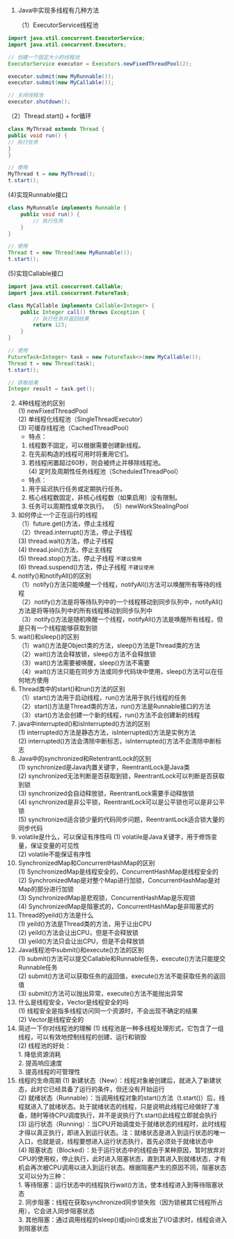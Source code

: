 1. Java中实现多线程有几种方法<p>
（1）ExecutorService线程池
```java
import java.util.concurrent.ExecutorService;
import java.util.concurrent.Executors;

// 创建一个固定大小的线程池
ExecutorService executor = Executors.newFixedThreadPool(2);

executor.submit(new MyRunnable());
executor.submit(new MyCallable());

// 关闭线程池
executor.shutdown();
```

（2）Thread.start() + for循环
```java
class MyThread extends Thread {
public void run() {
// 执行任务
}
}

// 使用
MyThread t = new MyThread();
t.start();
```
(4)实现Runnable接口
```java
class MyRunnable implements Runnable {
    public void run() {
        // 执行任务
    }
}

// 使用
Thread t = new Thread(new MyRunnable());
t.start();
```
(5)实现Callable接口
```java
import java.util.concurrent.Callable;
import java.util.concurrent.FutureTask;

class MyCallable implements Callable<Integer> {
    public Integer call() throws Exception {
        // 执行任务并返回结果
        return 123;
    }
}

// 使用
FutureTask<Integer> task = new FutureTask<>(new MyCallable());
Thread t = new Thread(task);
t.start();

// 获取结果
Integer result = task.get();
```
2. 4种线程池的区别<br>
 (1) newFixedThreadPool<br>
 (2) 单线程化线程池（SingleThreadExecutor）<br>
 (3) 可缓存线程池（CachedThreadPool）<br>
    * 特点：<br>
   1. 线程数不固定，可以根据需要创建新线程。<br>
   2. 在先前构造的线程可用时将重用它们。<br>
   3. 若线程闲置超过60秒，则会被终止并移除线程池。<br>
 (4) 定时及周期性任务线程池（ScheduledThreadPool）<br>
    * 特点：<br>
   1. 用于延迟执行任务或定期执行任务。
   2. 核心线程数固定，非核心线程数（如果启用）没有限制。
   3. 任务可以周期性或单次执行。
（5）newWorkStealingPool<br>
3. 如何停止一个正在运行的线程<br>
（1）future.get()方法，停止主线程<br>
（2）thread.interrupt()方法，停止子线程<br>
 (3) thread.wait()方法，停止子线程<br>
 (4) thread.join()方法，停止主线程<br>
 (5) thread.stop()方法，停止子线程 `不建议使用`<br>
 (6) thread.suspend()方法，停止子线程 `不建议使用`<br>
4. notify()和notifyAll()的区别<br>
（1）notify()方法只能唤醒一个线程，notifyAll()方法可以唤醒所有等待的线程<br>
（2）notify()方法是将等待队列中的一个线程移动到同步队列中，notifyAll()方法是将等待队列中的所有线程移动到同步队列中<br>
（3）notify()方法是随机唤醒一个线程，notifyAll()方法是唤醒所有线程，但是只有一个线程能够获取到锁<br>
5. wait()和sleep()的区别<br>
（1）wait()方法是Object类的方法，sleep()方法是Thread类的方法<br>
（2）wait()方法会释放锁，sleep()方法不会释放锁<br>
（3）wait()方法需要被唤醒，sleep()方法不需要<br>
（4）wait()方法只能在同步方法或同步代码块中使用，sleep()方法可以在任何地方使用<br>
6. Thread类中的start()和run()方法的区别<br>
（1）start()方法用于启动线程，run()方法用于执行线程的任务<br>
（2）start()方法是Thread类的方法，run()方法是Runnable接口的方法<br>
（3）start()方法会创建一个新的线程，run()方法不会创建新的线程<br>
7. java中interrupted()和isInterrupted()方法的区别<br>
 (1) interrupted()方法是静态方法，isInterrupted()方法是实例方法<br>
 (2) interrupted()方法会清除中断标志，isInterrupted()方法不会清除中断标志<br> 
8. Java中的synchronized和RetentrantLock的区别<br>
 (1) synchronized是Java内置关键字，ReentrantLock是Java类<br>
 (2) synchronized无法判断是否获取到锁，ReentrantLock可以判断是否获取到锁<br>
 (3) synchronized会自动释放锁，ReentrantLock需要手动释放锁<br>
 (4) synchronized是非公平锁，ReentrantLock可以是公平锁也可以是非公平锁<br>
 (5) synchronized适合锁少量的代码同步问题，ReentrantLock适合锁大量的同步代码<br>
9. volatile是什么，可以保证有序性吗
 (1) volatile是Java关键字，用于修饰变量，保证变量的可见性<br>
 (2) volatile不能保证有序性<br>
10. SynchronizedMap和ConcurrentHashMap的区别<br>
 (1) SynchronizedMap是线程安全的，ConcurrentHashMap是线程安全的<br>
 (2) SynchronizedMap是对整个Map进行加锁，ConcurrentHashMap是对Map的部分进行加锁<br>
 (3) SynchronizedMap是悲观锁，ConcurrentHashMap是乐观锁<br>
 (4) SynchronizedMap是阻塞式的，ConcurrentHashMap是非阻塞式的<br>
11. Thread的yeild()方法是什么<br>
 (1) yeild()方法是Thread类的方法，用于让出CPU<br>
 (2) yeild()方法会让出CPU，但是不会释放锁<br>
 (3) yeild()方法只会让出CPU，但是不会释放锁<br>
12. Java线程池中submit()和execute()方法的区别<br>
 (1) submit()方法可以提交Callable和Runnable任务，execute()方法只能提交Runnable任务<br>
 (2) submit()方法可以获取任务的返回值，execute()方法不能获取任务的返回值<br>
 (3) submit()方法可以抛出异常，execute()方法不能抛出异常<br>
13. 什么是线程安全，Vector是线程安全的吗<br>
 (1) 线程安全是指多线程访问同一个资源时，不会出现不确定的结果<br>
 (2) Vector是线程安全的<br>
14. 简述一下你对线程池的理解
    (1) 线程池是一种多线程处理形式，它包含了一组线程，可以有效地控制线程的创建、运行和销毁<br>
    (2) 线程池的好处：<br>
        1. 降低资源消耗<br>
        2. 提高响应速度<br>
        3. 提高线程的可管理性<br>
15. 线程的生命周期
    (1) 新建状态（New）：线程对象被创建后，就进入了新建状态，此时它已经具备了运行的条件，但还没有开始运行<br>
    (2) 就绪状态（Runnable）：当调用线程对象的start()方法（t.start()）后，线程就进入了就绪状态。处于就绪状态的线程，只是说明此线程已经做好了准备，随时等待CPU调度执行，并不是说执行了t.start()此线程立即就会执行<br>
    (3) 运行状态（Running）：当CPU开始调度处于就绪状态的线程时，此时线程才得以真正执行，即进入到运行状态。注：就绪状态是进入到运行状态的唯一入口，也就是说，线程要想进入运行状态执行，首先必须处于就绪状态中<br>
    (4) 阻塞状态（Blocked）：处于运行状态中的线程由于某种原因，暂时放弃对CPU的使用权，停止执行，此时进入阻塞状态，直到其进入到就绪状态，才有机会再次被CPU调用以进入到运行状态。根据阻塞产生的原因不同，阻塞状态又可以分为三种：<br>
        1. 等待阻塞：运行状态中的线程执行wait()方法，使本线程进入到等待阻塞状态<br>
        2. 同步阻塞：线程在获取synchronized同步锁失败（因为锁被其它线程所占用），它会进入同步阻塞状态<br>
        3. 其他阻塞：通过调用线程的sleep()或join()或发出了I/O请求时，线程会进入到阻塞状态

